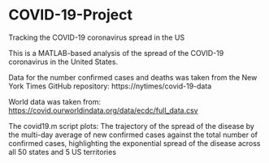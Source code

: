 # COVID-19-Project
Tracking the COVID-19 coronavirus spread in the US

This is a MATLAB-based analysis of the spread of the COVID-19 coronavirus in the United States.

Data for the number confirmed cases and deaths was taken from the New York Times GitHub repository:
  https://nytimes/covid-19-data
  
World data was taken from:
https://covid.ourworldindata.org/data/ecdc/full_data.csv

The covid19.m script plots:
  The trajectory of the spread of the disease by the multi-day average of new confirmed cases against
  the total number of confirmed cases, highlighting the exponential spread of the disease across all
  50 states and 5 US territories
  
